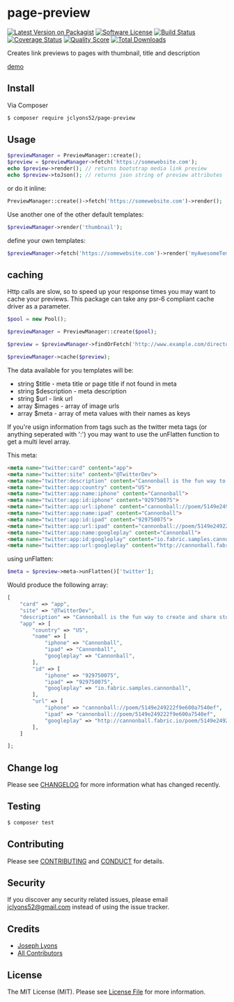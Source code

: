 # page-preview

[![Latest Version on Packagist][ico-version]][link-packagist]
[![Software License][ico-license]](LICENSE.md)
[![Build Status][ico-travis]][link-travis]
[![Coverage Status][ico-scrutinizer]][link-scrutinizer]
[![Quality Score][ico-code-quality]][link-code-quality]
[![Total Downloads][ico-downloads]][link-downloads]

Creates link previews to pages with thumbnail, title and description

[demo](http://page-preview.jclyons-blog.com/)

## Install

Via Composer

``` bash
$ composer require jclyons52/page-preview
```

## Usage

``` php
$previewManager = PreviewManager::create();
$preview = $previewManager->fetch('https://somewebsite.com');
echo $preview->render(); // returns bootstrap media link preview
echo $preview->toJson(); // returns json string of preview attributes
```

or do it inline:

```php
PreviewManager::create()->fetch('https://somewebsite.com')->render();
```

Use another one of the other default templates:

```php
$previewManager->render('thumbnail');
```
define your own templates:

```php
$previewManager->fetch('https://somewebsite.com')->render('myAwesomeTemplate', '/path/to/template/directory');
```


## caching
Http calls are slow, so to speed up your response times you may want to cache your previews. 
This package can take any psr-6 compliant cache driver as a parameter. 

```php
$pool = new Pool();

$previewManager = PreviewManager::create($pool);

$preview = $previewManager->findOrFetch('http://www.example.com/directory');

$previewManager->cache($preview);
```

The data available for you templates will be:

- string $title       - meta title or page title if not found in meta
- string $description - meta description
- string $url         - link url
- array  $images      - array of image urls
- array  $meta        - array of meta values with their names as keys

If you're usign information from tags such as the twitter meta tags (or anything seperated with ':') you may want to use the unFlatten function to get a multi level array.

This meta:
```html
<meta name="twitter:card" content="app">
<meta name="twitter:site" content="@TwitterDev">
<meta name="twitter:description" content="Cannonball is the fun way to create and share stories and poems on your phone. Start with a beautiful image from the gallery, then choose words to complete the story and share it with friends.">
<meta name="twitter:app:country" content="US">
<meta name="twitter:app:name:iphone" content="Cannonball">
<meta name="twitter:app:id:iphone" content="929750075">
<meta name="twitter:app:url:iphone" content="cannonball://poem/5149e249222f9e600a7540ef">
<meta name="twitter:app:name:ipad" content="Cannonball">
<meta name="twitter:app:id:ipad" content="929750075">
<meta name="twitter:app:url:ipad" content="cannonball://poem/5149e249222f9e600a7540ef">
<meta name="twitter:app:name:googleplay" content="Cannonball">
<meta name="twitter:app:id:googleplay" content="io.fabric.samples.cannonball">
<meta name="twitter:app:url:googleplay" content="http://cannonball.fabric.io/poem/5149e249222f9e600a7540ef">
```

using unFlatten:
```php
$meta = $preview->meta->unFlatten()['twitter'];
```

Would produce the following array:

```php
[
    "card" => "app",
    "site" => "@TwitterDev",
    "description" => "Cannonball is the fun way to create and share stories and poems on your phone. Start with a beautiful image from the gallery, then choose words to complete the story and share it with friends.",
    "app" => [
        "country" => "US",
        "name" => [
            "iphone" => "Cannonball",
            "ipad" => "Cannonball",
            "googleplay" => "Cannonball",
        ],
        "id" => [
            "iphone" => "929750075",
            "ipad" => "929750075",
            "googleplay" => "io.fabric.samples.cannonball",
        ],
        "url" => [
            "iphone" => "cannonball://poem/5149e249222f9e600a7540ef",
            "ipad" => "cannonball://poem/5149e249222f9e600a7540ef",
            "googleplay" => "http://cannonball.fabric.io/poem/5149e249222f9e600a7540ef",
        ],
    ]

];
```

## Change log

Please see [CHANGELOG](CHANGELOG.md) for more information what has changed recently.

## Testing

``` bash
$ composer test
```

## Contributing

Please see [CONTRIBUTING](CONTRIBUTING.md) and [CONDUCT](CONDUCT.md) for details.

## Security

If you discover any security related issues, please email jclyons52@gmail.com instead of using the issue tracker.

## Credits

- [Joseph Lyons][link-author]
- [All Contributors][link-contributors]

## License

The MIT License (MIT). Please see [License File](LICENSE.md) for more information.

[ico-version]: https://img.shields.io/packagist/v/jclyons52/page-preview.svg?style=flat-square
[ico-license]: https://img.shields.io/badge/license-MIT-brightgreen.svg?style=flat-square
[ico-travis]: https://img.shields.io/travis/jclyons52/page-preview/master.svg?style=flat-square
[ico-scrutinizer]: https://img.shields.io/scrutinizer/coverage/g/jclyons52/page-preview.svg?style=flat-square
[ico-code-quality]: https://img.shields.io/scrutinizer/g/jclyons52/page-preview.svg?style=flat-square
[ico-downloads]: https://img.shields.io/packagist/dt/jclyons52/page-preview.svg?style=flat-square

[link-packagist]: https://packagist.org/packages/jclyons52/page-preview
[link-travis]: https://travis-ci.org/jclyons52/page-preview
[link-scrutinizer]: https://scrutinizer-ci.com/g/jclyons52/page-preview/code-structure
[link-code-quality]: https://scrutinizer-ci.com/g/jclyons52/page-preview
[link-downloads]: https://packagist.org/packages/jclyons52/page-preview
[link-author]: https://github.com/jclyons52
[link-contributors]: ../../contributors
